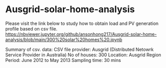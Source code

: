 # Ausgrid-solar-home-analysis
Please visit the link below to study how to obtain load and PV generation profile based on csv file.
https://nbviewer.jupyter.org/github/ansonhong217/Ausgrid-solar-home-analysis/blob/main/300%20solar%20homes%20.ipynb

Summary of csv. data:
CSV file provider: Ausgrid (Distributed Netowrk Service Provider in Australia)
No of houses: 300
Location: Ausgrid Region 
Period: June 2012 to May 2013
Sampling time: 30 mins



